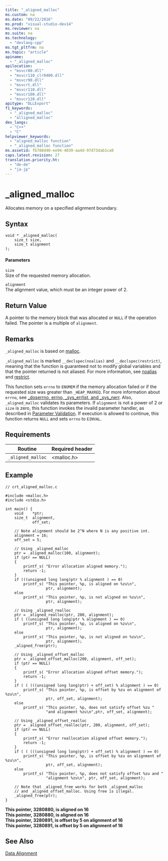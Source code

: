 ```yaml
---
title: "_aligned_malloc"
ms.custom: na
ms.date: "09/22/2016"
ms.prod: "visual-studio-dev14"
ms.reviewer: na
ms.suite: na
ms.technology: 
  - "devlang-cpp"
ms.tgt_pltfrm: na
ms.topic: "article"
apiname: 
  - "_aligned_malloc"
apilocation: 
  - "msvcr80.dll"
  - "msvcr110_clr0400.dll"
  - "msvcr90.dll"
  - "msvcrt.dll"
  - "msvcr110.dll"
  - "msvcr100.dll"
  - "msvcr120.dll"
apitype: "DLLExport"
f1_keywords: 
  - "_aligned_malloc"
  - "alligned_malloc"
dev_langs: 
  - "C++"
  - "C"
helpviewer_keywords: 
  - "aligned_malloc function"
  - "_aligned_malloc function"
ms.assetid: fb788d40-ee94-4039-aa4d-97d73dab1ca0
caps.latest.revision: 27
translation.priority.ht: 
  - "de-de"
  - "ja-jp"
---
```

# _aligned_malloc
Allocates memory on a specified alignment boundary.  
  
## Syntax  
  
```  
void * _aligned_malloc(  
    size_t size,   
    size_t alignment  
);  
```  
  
#### Parameters  
 `size`  
 Size of the requested memory allocation.  
  
 `alignment`  
 The alignment value, which must be an integer power of 2.  
  
## Return Value  
 A pointer to the memory block that was allocated or `NULL` if the operation failed. The pointer is a multiple of `alignment`.  
  
## Remarks  
 `_aligned_malloc` is based on [malloc](../VS_csharp/malloc.md).  
  
 `_aligned_malloc` is marked `__declspec(noalias)` and `__declspec(restrict)`, meaning that the function is guaranteed not to modify global variables and that the pointer returned is not aliased. For more information, see [noalias](../VS_csharp/noalias.md) and [restrict](../VS_csharp/restrict.md).  
  
 This function sets `errno` to `ENOMEM` if the memory allocation failed or if the requested size was greater than `_HEAP_MAXREQ`. For more information about `errno`, see [_doserrno, errno, _sys_errlist, and _sys_nerr](../VS_csharp/errno--_doserrno--_sys_errlist--and-_sys_nerr.md). Also, `_aligned_malloc` validates its parameters. If `alignment` is not a power of 2 or `size` is zero, this function invokes the invalid parameter handler, as described in [Parameter Validation](../VS_csharp/parameter-validation.md). If execution is allowed to continue, this function returns `NULL` and sets `errno` to `EINVAL`.  
  
## Requirements  
  
|Routine|Required header|  
|-------------|---------------------|  
|`_aligned_malloc`|<malloc.h>|  
  
## Example  
  
```  
// crt_aligned_malloc.c  
  
#include <malloc.h>  
#include <stdio.h>  
  
int main() {  
    void    *ptr;  
    size_t  alignment,  
            off_set;  
  
    // Note alignment should be 2^N where N is any positive int.  
    alignment = 16;  
    off_set = 5;  
  
    // Using _aligned_malloc  
    ptr = _aligned_malloc(100, alignment);  
    if (ptr == NULL)  
    {  
        printf_s( "Error allocation aligned memory.");  
        return -1;  
    }  
    if (((unsigned long long)ptr % alignment ) == 0)  
        printf_s( "This pointer, %p, is aligned on %zu\n",  
                  ptr, alignment);  
    else  
        printf_s( "This pointer, %p, is not aligned on %zu\n",   
                  ptr, alignment);  
  
    // Using _aligned_realloc  
    ptr = _aligned_realloc(ptr, 200, alignment);  
    if ( ((unsigned long long)ptr % alignment ) == 0)  
        printf_s( "This pointer, %p, is aligned on %zu\n",  
                  ptr, alignment);  
    else  
        printf_s( "This pointer, %p, is not aligned on %zu\n",   
                  ptr, alignment);  
    _aligned_free(ptr);  
  
    // Using _aligned_offset_malloc  
    ptr = _aligned_offset_malloc(200, alignment, off_set);  
    if (ptr == NULL)  
    {  
        printf_s( "Error allocation aligned offset memory.");  
        return -1;  
    }  
    if ( ( (((unsigned long long)ptr) + off_set) % alignment ) == 0)  
        printf_s( "This pointer, %p, is offset by %zu on alignment of %zu\n",  
                  ptr, off_set, alignment);  
    else  
        printf_s( "This pointer, %p, does not satisfy offset %zu "  
                  "and alignment %zu\n",ptr, off_set, alignment);  
  
    // Using _aligned_offset_realloc  
    ptr = _aligned_offset_realloc(ptr, 200, alignment, off_set);  
    if (ptr == NULL)  
    {  
        printf_s( "Error reallocation aligned offset memory.");  
        return -1;  
    }  
    if ( ( (((unsigned long long)ptr) + off_set) % alignment ) == 0)  
        printf_s( "This pointer, %p, is offset by %zu on alignment of %zu\n",  
                  ptr, off_set, alignment);  
    else  
        printf_s( "This pointer, %p, does not satisfy offset %zu and "  
                  "alignment %zu\n", ptr, off_set, alignment);  
  
    // Note that _aligned_free works for both _aligned_malloc  
    // and _aligned_offset_malloc. Using free is illegal.  
    _aligned_free(ptr);  
}  
```  
  
 **This pointer, 3280880, is aligned on 16**  
**This pointer, 3280880, is aligned on 16**  
**This pointer, 3280891, is offset by 5 on alignment of 16**  
**This pointer, 3280891, is offset by 5 on alignment of 16**   
## See Also  
 [Data Alignment](../VS_csharp/data-alignment.md)